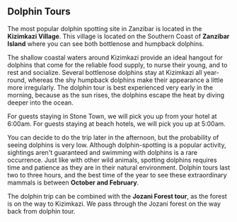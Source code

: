 ## Dolphin Tours

The most popular dolphin spotting site in Zanzibar is located in the **Kizimkazi Village**. This village is located on the Southern Coast of __Zanzibar Island__ where you can see both bottlenose and humpback dolphins.

The shallow coastal waters around Kizimkazi provide an ideal hangout for dolphins that come for the reliable food supply, to nurse their young, and to rest and socialize. Several bottlenose dolphins stay at Kizimkazi all year-round, whereas the shy humpback dolphins make their appearance a little more irregularly. The dolphin tour is best experienced very early in the morning, because as the sun rises, the dolphins escape the heat by diving deeper into the ocean.

For guests staying in Stone Town, we will pick you up from your hotel at 6:00am. For guests staying at beach hotels, we will pick you up at 5:00am.

You can decide to do the trip later in the afternoon, but the probability of seeing dolphins is very low. Although dolphin-spotting is a popular activity, sightings aren't guaranteed and swimming with dolphins is a rare occurrence. Just like with other wild animals, spotting dolphins requires time and patience as they are in their natural environment. Dolphin tours last two to three hours, and the best time of the year to see these extraordinary mammals is between **October and February**.

The dolphin trip can be combined with the __Jozani Forest tour__, as the forest is on the way to Kizimkazi. We pass through the Jozani forest on the way back from dolphin tour.
